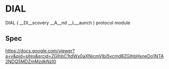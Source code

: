 # DIAL

DIAL ( __DI__scovery __A__nd __L__aunch ) protocol module

## Spec

https://docs.google.com/viewer?a=v&pid=sites&srcid=ZGlhbC1tdWx0aXNjcmVlbi5vcmd8ZGlhbHxneDo1NTA2NDQ5MDZmMzdkNzI0
